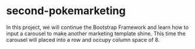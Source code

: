 # second-pokemarketing

In this project, we will continue the Bootstrap Framework and learn how to input
a carousel to make another marketing template shine. This time the carousel will
placed into a row and occupy column space of 8. 
